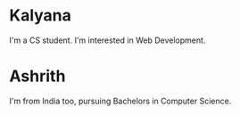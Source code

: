 # Kalyana

I'm a CS student. I'm interested in Web Development.

# Ashrith
I'm from India too, pursuing Bachelors in Computer Science.
